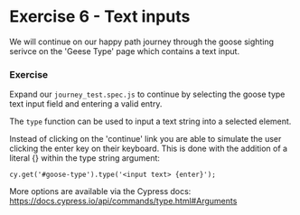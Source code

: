 # Exercise 6 - Text inputs

We will continue on our happy path journey through the goose sighting serivce on the 'Geese Type' page which contains a text input.


 ### Exercise

Expand our `journey_test.spec.js` to continue by selecting the goose type text input field and entering a valid entry. 

The `type` function can be used to input a text string into a selected element. 

Instead of clicking on the 'continue' link you are able to simulate the user clicking the enter key on their keyboard. This is done with the addition of a literal {<command>} within the type string argument:

`cy.get('#goose-type').type('<input text> {enter}');`

More options are available via the Cypress docs: https://docs.cypress.io/api/commands/type.html#Arguments

